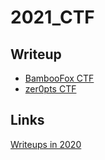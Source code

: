 # 2021\_CTF
## Writeup
* [BambooFox CTF](https://github.com/kam1tsur3/2021_CTF/blob/master/bamboofox/README.md)
* [zer0pts CTF](https://github.com/kam1tsur3/2021_CTF/blob/master/zer0pts/README.md)

## Links
[Writeups in 2020](https://github.com/kam1tsur3/2020_CTF/blob/master/README.md)
